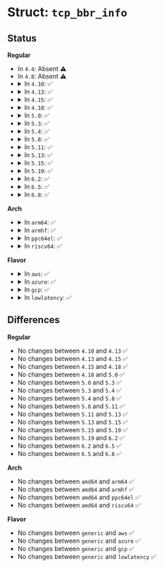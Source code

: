 # Struct: <code>tcp_bbr_info</code>

## Status
<b>Regular</b>
<ul>
<li>
In <code>4.4</code>: Absent ⚠️
</li>
<li>
In <code>4.8</code>: Absent ⚠️
</li>
<li>
<details>
<summary>In <code>4.10</code>: ✅</summary>

```c
struct tcp_bbr_info {
    __u32 bbr_bw_lo;
    __u32 bbr_bw_hi;
    __u32 bbr_min_rtt;
    __u32 bbr_pacing_gain;
    __u32 bbr_cwnd_gain;
};
```
</details>
</li>
<li>
<details>
<summary>In <code>4.13</code>: ✅</summary>

```c
struct tcp_bbr_info {
    __u32 bbr_bw_lo;
    __u32 bbr_bw_hi;
    __u32 bbr_min_rtt;
    __u32 bbr_pacing_gain;
    __u32 bbr_cwnd_gain;
};
```
</details>
</li>
<li>
<details>
<summary>In <code>4.15</code>: ✅</summary>

```c
struct tcp_bbr_info {
    __u32 bbr_bw_lo;
    __u32 bbr_bw_hi;
    __u32 bbr_min_rtt;
    __u32 bbr_pacing_gain;
    __u32 bbr_cwnd_gain;
};
```
</details>
</li>
<li>
<details>
<summary>In <code>4.18</code>: ✅</summary>

```c
struct tcp_bbr_info {
    __u32 bbr_bw_lo;
    __u32 bbr_bw_hi;
    __u32 bbr_min_rtt;
    __u32 bbr_pacing_gain;
    __u32 bbr_cwnd_gain;
};
```
</details>
</li>
<li>
<details>
<summary>In <code>5.0</code>: ✅</summary>

```c
struct tcp_bbr_info {
    __u32 bbr_bw_lo;
    __u32 bbr_bw_hi;
    __u32 bbr_min_rtt;
    __u32 bbr_pacing_gain;
    __u32 bbr_cwnd_gain;
};
```
</details>
</li>
<li>
<details>
<summary>In <code>5.3</code>: ✅</summary>

```c
struct tcp_bbr_info {
    __u32 bbr_bw_lo;
    __u32 bbr_bw_hi;
    __u32 bbr_min_rtt;
    __u32 bbr_pacing_gain;
    __u32 bbr_cwnd_gain;
};
```
</details>
</li>
<li>
<details>
<summary>In <code>5.4</code>: ✅</summary>

```c
struct tcp_bbr_info {
    __u32 bbr_bw_lo;
    __u32 bbr_bw_hi;
    __u32 bbr_min_rtt;
    __u32 bbr_pacing_gain;
    __u32 bbr_cwnd_gain;
};
```
</details>
</li>
<li>
<details>
<summary>In <code>5.8</code>: ✅</summary>

```c
struct tcp_bbr_info {
    __u32 bbr_bw_lo;
    __u32 bbr_bw_hi;
    __u32 bbr_min_rtt;
    __u32 bbr_pacing_gain;
    __u32 bbr_cwnd_gain;
};
```
</details>
</li>
<li>
<details>
<summary>In <code>5.11</code>: ✅</summary>

```c
struct tcp_bbr_info {
    __u32 bbr_bw_lo;
    __u32 bbr_bw_hi;
    __u32 bbr_min_rtt;
    __u32 bbr_pacing_gain;
    __u32 bbr_cwnd_gain;
};
```
</details>
</li>
<li>
<details>
<summary>In <code>5.13</code>: ✅</summary>

```c
struct tcp_bbr_info {
    __u32 bbr_bw_lo;
    __u32 bbr_bw_hi;
    __u32 bbr_min_rtt;
    __u32 bbr_pacing_gain;
    __u32 bbr_cwnd_gain;
};
```
</details>
</li>
<li>
<details>
<summary>In <code>5.15</code>: ✅</summary>

```c
struct tcp_bbr_info {
    __u32 bbr_bw_lo;
    __u32 bbr_bw_hi;
    __u32 bbr_min_rtt;
    __u32 bbr_pacing_gain;
    __u32 bbr_cwnd_gain;
};
```
</details>
</li>
<li>
<details>
<summary>In <code>5.19</code>: ✅</summary>

```c
struct tcp_bbr_info {
    __u32 bbr_bw_lo;
    __u32 bbr_bw_hi;
    __u32 bbr_min_rtt;
    __u32 bbr_pacing_gain;
    __u32 bbr_cwnd_gain;
};
```
</details>
</li>
<li>
<details>
<summary>In <code>6.2</code>: ✅</summary>

```c
struct tcp_bbr_info {
    __u32 bbr_bw_lo;
    __u32 bbr_bw_hi;
    __u32 bbr_min_rtt;
    __u32 bbr_pacing_gain;
    __u32 bbr_cwnd_gain;
};
```
</details>
</li>
<li>
<details>
<summary>In <code>6.5</code>: ✅</summary>

```c
struct tcp_bbr_info {
    __u32 bbr_bw_lo;
    __u32 bbr_bw_hi;
    __u32 bbr_min_rtt;
    __u32 bbr_pacing_gain;
    __u32 bbr_cwnd_gain;
};
```
</details>
</li>
<li>
<details>
<summary>In <code>6.8</code>: ✅</summary>

```c
struct tcp_bbr_info {
    __u32 bbr_bw_lo;
    __u32 bbr_bw_hi;
    __u32 bbr_min_rtt;
    __u32 bbr_pacing_gain;
    __u32 bbr_cwnd_gain;
};
```
</details>
</li>
</ul>
<b>Arch</b>
<ul>
<li>
<details>
<summary>In <code>arm64</code>: ✅</summary>

```c
struct tcp_bbr_info {
    __u32 bbr_bw_lo;
    __u32 bbr_bw_hi;
    __u32 bbr_min_rtt;
    __u32 bbr_pacing_gain;
    __u32 bbr_cwnd_gain;
};
```
</details>
</li>
<li>
<details>
<summary>In <code>armhf</code>: ✅</summary>

```c
struct tcp_bbr_info {
    __u32 bbr_bw_lo;
    __u32 bbr_bw_hi;
    __u32 bbr_min_rtt;
    __u32 bbr_pacing_gain;
    __u32 bbr_cwnd_gain;
};
```
</details>
</li>
<li>
<details>
<summary>In <code>ppc64el</code>: ✅</summary>

```c
struct tcp_bbr_info {
    __u32 bbr_bw_lo;
    __u32 bbr_bw_hi;
    __u32 bbr_min_rtt;
    __u32 bbr_pacing_gain;
    __u32 bbr_cwnd_gain;
};
```
</details>
</li>
<li>
<details>
<summary>In <code>riscv64</code>: ✅</summary>

```c
struct tcp_bbr_info {
    __u32 bbr_bw_lo;
    __u32 bbr_bw_hi;
    __u32 bbr_min_rtt;
    __u32 bbr_pacing_gain;
    __u32 bbr_cwnd_gain;
};
```
</details>
</li>
</ul>
<b>Flavor</b>
<ul>
<li>
<details>
<summary>In <code>aws</code>: ✅</summary>

```c
struct tcp_bbr_info {
    __u32 bbr_bw_lo;
    __u32 bbr_bw_hi;
    __u32 bbr_min_rtt;
    __u32 bbr_pacing_gain;
    __u32 bbr_cwnd_gain;
};
```
</details>
</li>
<li>
<details>
<summary>In <code>azure</code>: ✅</summary>

```c
struct tcp_bbr_info {
    __u32 bbr_bw_lo;
    __u32 bbr_bw_hi;
    __u32 bbr_min_rtt;
    __u32 bbr_pacing_gain;
    __u32 bbr_cwnd_gain;
};
```
</details>
</li>
<li>
<details>
<summary>In <code>gcp</code>: ✅</summary>

```c
struct tcp_bbr_info {
    __u32 bbr_bw_lo;
    __u32 bbr_bw_hi;
    __u32 bbr_min_rtt;
    __u32 bbr_pacing_gain;
    __u32 bbr_cwnd_gain;
};
```
</details>
</li>
<li>
<details>
<summary>In <code>lowlatency</code>: ✅</summary>

```c
struct tcp_bbr_info {
    __u32 bbr_bw_lo;
    __u32 bbr_bw_hi;
    __u32 bbr_min_rtt;
    __u32 bbr_pacing_gain;
    __u32 bbr_cwnd_gain;
};
```
</details>
</li>
</ul>

## Differences
<b>Regular</b>
<ul>
<li>
No changes between <code>4.10</code> and <code>4.13</code> ✅
</li>
<li>
No changes between <code>4.13</code> and <code>4.15</code> ✅
</li>
<li>
No changes between <code>4.15</code> and <code>4.18</code> ✅
</li>
<li>
No changes between <code>4.18</code> and <code>5.0</code> ✅
</li>
<li>
No changes between <code>5.0</code> and <code>5.3</code> ✅
</li>
<li>
No changes between <code>5.3</code> and <code>5.4</code> ✅
</li>
<li>
No changes between <code>5.4</code> and <code>5.8</code> ✅
</li>
<li>
No changes between <code>5.8</code> and <code>5.11</code> ✅
</li>
<li>
No changes between <code>5.11</code> and <code>5.13</code> ✅
</li>
<li>
No changes between <code>5.13</code> and <code>5.15</code> ✅
</li>
<li>
No changes between <code>5.15</code> and <code>5.19</code> ✅
</li>
<li>
No changes between <code>5.19</code> and <code>6.2</code> ✅
</li>
<li>
No changes between <code>6.2</code> and <code>6.5</code> ✅
</li>
<li>
No changes between <code>6.5</code> and <code>6.8</code> ✅
</li>
</ul>
<b>Arch</b>
<ul>
<li>
No changes between <code>amd64</code> and <code>arm64</code> ✅
</li>
<li>
No changes between <code>amd64</code> and <code>armhf</code> ✅
</li>
<li>
No changes between <code>amd64</code> and <code>ppc64el</code> ✅
</li>
<li>
No changes between <code>amd64</code> and <code>riscv64</code> ✅
</li>
</ul>
<b>Flavor</b>
<ul>
<li>
No changes between <code>generic</code> and <code>aws</code> ✅
</li>
<li>
No changes between <code>generic</code> and <code>azure</code> ✅
</li>
<li>
No changes between <code>generic</code> and <code>gcp</code> ✅
</li>
<li>
No changes between <code>generic</code> and <code>lowlatency</code> ✅
</li>
</ul>
